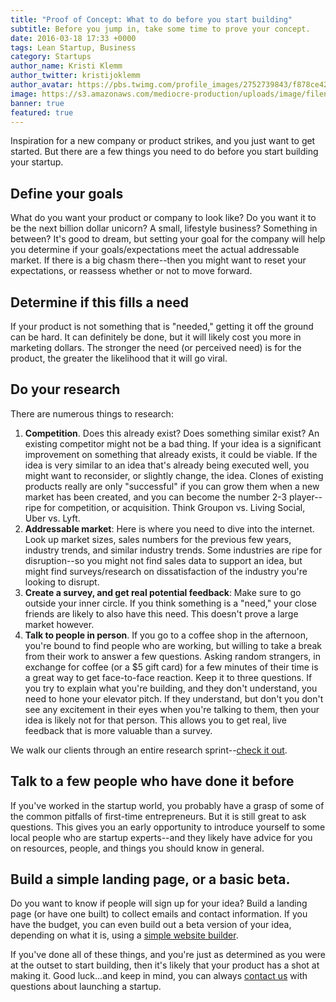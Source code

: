```yaml
---
title: "Proof of Concept: What to do before you start building"
subtitle: Before you jump in, take some time to prove your concept.
date: 2016-03-18 17:33 +0000
tags: Lean Startup, Business
category: Startups
author_name: Kristi Klemm
author_twitter: kristijoklemm
author_avatar: https://pbs.twimg.com/profile_images/2752739843/f878ce42bbeb25aec4c29e24240ae98d.png
image: https://s3.amazonaws.com/mediocre-production/uploads/image/filename/73/kaboompics.com_Iphone_6_plus_in_woman_s_hand.jpg
banner: true
featured: true
---
```


Inspiration for a new company or product strikes, and you just want to get started. But there are a few things you need to do before you start building your startup.

## Define your goals
What do you want your product or company to look like? Do you want it to be the next billion dollar unicorn? A small, lifestyle business? Something in between? It's good to dream, but setting your goal for the company will help you determine if your goals/expectations meet the actual addressable market. If there is a big chasm there--then you might want to reset your expectations, or reassess whether or not to move forward.

## Determine if this fills a need
If your product is not something that is "needed," getting it off the ground can be hard. It can definitely be done, but it will likely cost you more in marketing dollars. The stronger the need (or perceived need) is for the product, the greater the likelihood that it will go viral.

## Do your research
There are numerous things to research:

1. **Competition**. Does this already exist? Does something similar exist? An existing competitor might not be a bad thing. If your idea is a significant improvement on something that already exists, it could be viable. If the idea is very similar to an idea that's already being executed well, you might want to reconsider, or slightly change, the idea. Clones of existing products really are only "successful" if you can grow them when a new market has been created, and you can become the number 2-3 player--ripe for competition, or acquisition. Think Groupon vs. Living Social, Uber vs. Lyft.
2. **Addressable market**: Here is where you need to dive into the internet. Look up market sizes, sales numbers for the previous few years, industry trends, and similar industry trends. Some industries are ripe for disruption--so you might not find sales data to support an idea, but might find surveys/research on dissatisfaction of the industry you're looking to disrupt.
3. **Create a survey, and get real potential feedback**: Make sure to go outside your inner circle. If you think something is a "need," your close friends are likely to also have this need. This doesn't prove a large market however.
4. **Talk to people in person**. If you go to a coffee shop in the afternoon, you're bound to find people who are working, but willing to take a break from their work to answer a few questions. Asking random strangers, in exchange for coffee (or a $5 gift card) for a few minutes of their time is a great way to get face-to-face reaction. Keep it to three questions. If you try to explain what you're building, and they don't understand, you need to hone your elevator pitch. If they understand, but don't you don't see any excitement in their eyes when you're talking to them, then your idea is likely not for that person. This allows you to get real, live feedback that is more valuable than a survey.

We walk our clients through an entire research sprint--[check it out](https://www.kohactive.com/startups/research-sprint).

## Talk to a few people who have done it before
If you've worked in the startup world, you probably have a grasp of some of the common pitfalls of first-time entrepreneurs. But it is still great to ask questions. This gives you an early opportunity to introduce yourself to some local people who are startup experts--and they likely have advice for you on resources, people, and things you should know in general.

## Build a simple landing page, or a basic beta.
Do you want to know if people will sign up for your idea? Build a landing page (or have one built) to collect emails and contact information. If you have the budget, you can even build out a beta version of your idea, depending on what it is, using a [simple website builder](https://www.kohactive.com/blog/should-you-make-your-own-website/).

If you've done all of these things, and you're just as determined as you were at the outset to start building, then it's likely that your product has a shot at making it. Good luck...and keep in mind, you can always <a data-toggle="modal" data-planner-button="true" data-planner-source="blog-post-proof-of-concept" href="#modal-project-planner">contact us</a> with questions about launching a startup.
